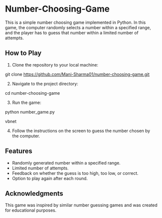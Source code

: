 # Number-Choosing-Game

This is a simple number choosing game implemented in Python. In this game, the computer randomly selects a number within a specified range, and the player has to guess that number within a limited number of attempts.

## How to Play

1. Clone the repository to your local machine:

git clone https://github.com/Mani-Sharma01/number-choosing-game.git

2. Navigate to the project directory:

cd number-choosing-game


3. Run the game:

python number_game.py

vbnet


4. Follow the instructions on the screen to guess the number chosen by the computer.

## Features

- Randomly generated number within a specified range.
- Limited number of attempts.
- Feedback on whether the guess is too high, too low, or correct.
- Option to play again after each round.

## Acknowledgments

This game was inspired by similar number guessing games and was created for educational purposes.
